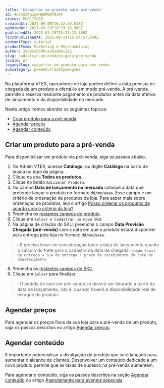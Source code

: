 ```yaml
---
title: 'Cadastrar um produto para pré-venda'
id: 4o6cUJ4gIg0MQWW8WfN34K
status: PUBLISHED
createdAt: 2021-09-08T16:32:39.818Z
updatedAt: 2023-03-29T18:23:13.300Z
publishedAt: 2023-03-29T18:23:13.300Z
firstPublishedAt: 2021-09-14T16:54:57.039Z
contentType: tutorial
productTeam: Marketing & Merchandising
author: 2o8pvz6z9hvxvhSoKAiZzg
slug: cadastrar-um-produto-para-pre-venda
locale: pt
legacySlug: cadastrar-um-produto-para-pre-venda
subcategory: pwxWmUu7T222QyuGogs68
---
```


Na plataforma VTEX, operadores de loja podem definir a data prevista de chegada de um produto e ofertá-lo em modo pré-venda. A pré-venda permite a reserva mediante pagamento de produtos antes da data efetiva de lançamento e da disponibilidade no mercado.

Neste artigo iremos abordar os seguintes tópicos:

- [Criar produto para a pré-venda](#criar-um-produto-para-a-pre-venda)
- [Agendar preços](#agendar-precos)
- [Agendar conteúdo](#agendar-conteudo)

## Criar um produto para a pré-venda

Para disponibilizar um produto via pré-venda, siga os passos abaixo.

1. No Admin VTEX, acesse __Catálogo__, ou digite __Catálogo__ na barra de busca no topo da página.
2. Clique na aba **Todos os produtos**.
3. Clique no botão `Adicionar Produto`.
4. No campo **Data de lançamento no mercado** coloque a data que pretende lançar o produto no formato `dd/mm/aaaa`. Esse campo é um critério de ordenação de produtos da loja. Para saber mais sobre ordenação de produtos, leia o artigo [Posso ordenar os produtos de acordo com o critério da loja?](https://help.vtex.com/pt/tutorial/posso-ordenar-os-produtos-de-acordo-com-o-criterio-da-loja--qfWKX2ZekoEoayiyo0uuA).
5. Preencha os [restantes campos do produto](https://help.vtex.com/pt/tutorial/campos-de-cadastro-de-produto--4dYXWIK3zyS8IceKkQseke).
6. Clique em `Salvar e Cadastrar um novo SKU`.
7. Na página de criação do SKU, preencha o campo **Data Previsão Chegada (pré-venda)** com a data em que o produto estará disponível para entrega pela loja no formato `dd/mm/aaaa`.
>ℹ️ É preciso levar em consideração tanto a data de lançamento quanto o cálculo do frete para o cadastro da data de chegada: `tempo final de entrega = SLA de entrega + prazo de recebimento do lote de abastecimento`
8. Preencha os [restantes campos do SKU](https://help.vtex.com/pt/tutorial/campos-de-cadastro-de-sku--21DDItuEQc6mseiW8EakcY).
9. Clique em `Salvar` para finalizar.

>ℹ️ O pedido do item em pré-venda só deverá ser faturado a partir da data de lançamento, isto é, quando haverá a disponibilidade real de estoque do produto.

## Agendar preços
Para agendar os preços fixos da sua loja para a pré-venda de um produto, siga os passos descritos no artigo [Agendar preços](https://help.vtex.com/pt/tutorial/agendar-preco--4vVha6TGzYkguWuMOqCcCk). 

## Agendar conteúdo
É importante potencializar a divulgação do produto que será lançado para aumentar o alcance de clientes. Desenvolver um conteúdo dedicado a um novo produto permite que as taxas de sucesso na pré-venda aumentem.

Para agendar o conteúdo, siga os passos descritos na seção [Agendar conteúdo](https://help.vtex.com/pt/tutorial/scheduling-features-for-special-events--2nd50tPWdKK4waXRZLg0JI#agendar-conteudo) do artigo [Agendamento para eventos especiais](https://help.vtex.com/pt/tutorial/agendamento-para-eventos-especiais--2nd50tPWdKK4waXRZLg0JI).
